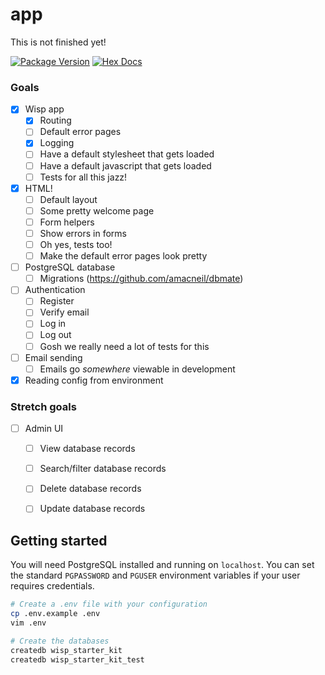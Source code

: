 # app

This is not finished yet!

[![Package Version](https://img.shields.io/hexpm/v/app)](https://hex.pm/packages/app)
[![Hex Docs](https://img.shields.io/badge/hex-docs-ffaff3)](https://hexdocs.pm/app/)

### Goals

- [x] Wisp app
  - [x] Routing
  - [ ] Default error pages
  - [x] Logging
  - [ ] Have a default stylesheet that gets loaded
  - [ ] Have a default javascript that gets loaded
  - [ ] Tests for all this jazz!
- [x] HTML!
  - [ ] Default layout
  - [ ] Some pretty welcome page
  - [ ] Form helpers
  - [ ] Show errors in forms
  - [ ] Oh yes, tests too!
  - [ ] Make the default error pages look pretty
- [ ] PostgreSQL database
  - [ ] Migrations (https://github.com/amacneil/dbmate)
- [ ] Authentication
  - [ ] Register
  - [ ] Verify email
  - [ ] Log in
  - [ ] Log out
  - [ ] Gosh we really need a lot of tests for this
- [ ] Email sending
  - [ ] Emails go _somewhere_ viewable in development
- [x] Reading config from environment

### Stretch goals

- [ ] Admin UI
  - [ ] View database records
  - [ ] Search/filter database records
  - [ ] Delete database records
  - [ ] Update database records


## Getting started

You will need PostgreSQL installed and running on `localhost`. You can set the
standard `PGPASSWORD` and `PGUSER` environment variables if your user requires
credentials.

```sh
# Create a .env file with your configuration
cp .env.example .env
vim .env

# Create the databases
createdb wisp_starter_kit
createdb wisp_starter_kit_test
```
